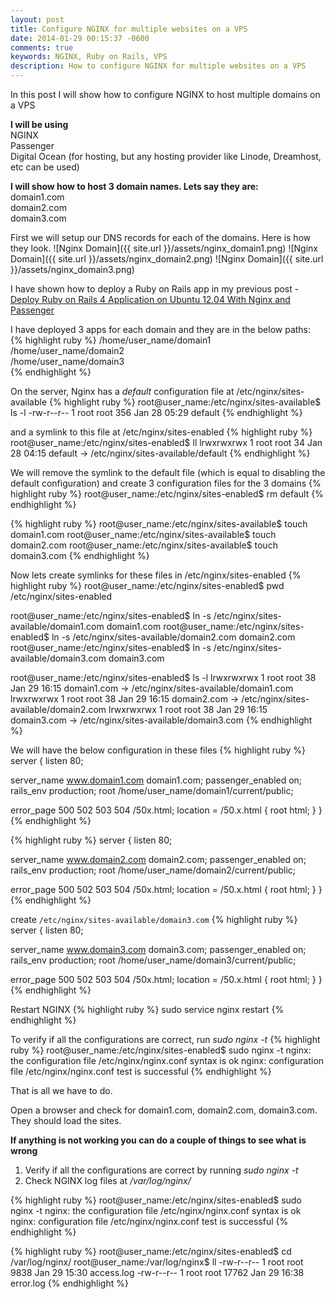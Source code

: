 ```yaml
---
layout: post
title: Configure NGINX for multiple websites on a VPS
date: 2014-01-29 00:15:37 -0600
comments: true
keywords: NGINX, Ruby on Rails, VPS
description: How to configure NGINX for multiple websites on a VPS
---
```


In this post I will show how to configure NGINX to host multiple domains on a VPS

**I will be using** <br />
NGINX  
Passenger  
Digital Ocean (for hosting, but any hosting provider like Linode, Dreamhost, etc can be used)  


**I will show how to host 3 domain names. Lets say they are:** <br />
domain1.com  
domain2.com  
domain3.com  

First we will setup our DNS records for each of the domains. Here is how they look.
![Nginx Domain]({{ site.url }}/assets/nginx_domain1.png)
![Nginx Domain]({{ site.url }}/assets/nginx_domain2.png)
![Nginx Domain]({{ site.url }}/assets/nginx_domain3.png)

I have shown how to deploy a Ruby on Rails app in my previous post - [Deploy Ruby on Rails 4 Application on Ubuntu 12.04 With Nginx and Passenger](/2014/01/26/deploy-ruby-on-rails-to-linode-on-ubuntu-12-dot-04/)

I have deployed 3 apps for each domain and they are in the below paths: <br />
{% highlight ruby %}
/home/user_name/domain1  
/home/user_name/domain2  
/home/user_name/domain3  
{% endhighlight %}

On the server, Nginx has a *default* configuration file at /etc/nginx/sites-available
{% highlight ruby %}
root@user_name:/etc/nginx/sites-available$ ls -l
-rw-r--r-- 1 root root 356 Jan 28 05:29 default
{% endhighlight %}

and a symlink to this file at /etc/nginx/sites-enabled
{% highlight ruby %}
root@user_name:/etc/nginx/sites-enabled$ ll
lrwxrwxrwx 1 root root   34 Jan 28 04:15 default -> /etc/nginx/sites-available/default
{% endhighlight %}

We will remove the symlink to the default file (which is equal to disabling the default configuration) and create 3 configuration files for the 3 domains
{% highlight ruby %}
root@user_name:/etc/nginx/sites-enabled$ rm default
{% endhighlight %}

{% highlight ruby %}
root@user_name:/etc/nginx/sites-available$ touch domain1.com
root@user_name:/etc/nginx/sites-available$ touch domain2.com
root@user_name:/etc/nginx/sites-available$ touch domain3.com
{% endhighlight %}

Now lets create symlinks for these files in /etc/nginx/sites-enabled
{% highlight ruby %}
root@user_name:/etc/nginx/sites-enabled$ pwd
/etc/nginx/sites-enabled

root@user_name:/etc/nginx/sites-enabled$ ln -s /etc/nginx/sites-available/domain1.com domain1.com
root@user_name:/etc/nginx/sites-enabled$ ln -s /etc/nginx/sites-available/domain2.com domain2.com
root@user_name:/etc/nginx/sites-enabled$ ln -s /etc/nginx/sites-available/domain3.com domain3.com

root@user_name:/etc/nginx/sites-enabled$ ls -l
lrwxrwxrwx 1 root root 38 Jan 29 16:15 domain1.com -> /etc/nginx/sites-available/domain1.com
lrwxrwxrwx 1 root root 38 Jan 29 16:15 domain2.com -> /etc/nginx/sites-available/domain2.com
lrwxrwxrwx 1 root root 38 Jan 29 16:15 domain3.com -> /etc/nginx/sites-available/domain3.com
{% endhighlight %}

We will have the below configuration in these files
{% highlight ruby %}
server {
  listen 80;

  server_name www.domain1.com domain1.com;
  passenger_enabled on;
  rails_env production;
  root /home/user_name/domain1/current/public;

  error_page 500 502 503 504  /50x.html;
  location = /50.x.html {
    root html;
  }
}
{% endhighlight %}

{% highlight ruby %}
server {
  listen 80;

  server_name www.domain2.com domain2.com;
  passenger_enabled on;
  rails_env production;
  root /home/user_name/domain2/current/public;

  error_page 500 502 503 504  /50x.html;
  location = /50.x.html {
    root html;
  }
}
{% endhighlight %}

create `/etc/nginx/sites-available/domain3.com`
{% highlight ruby %}
server {
  listen 80;

  server_name www.domain3.com domain3.com;
  passenger_enabled on;
  rails_env production;
  root /home/user_name/domain3/current/public;

  error_page 500 502 503 504  /50x.html;
  location = /50.x.html {
    root html;
  }
}
{% endhighlight %}

Restart NGINX
{% highlight ruby %}
sudo service nginx restart
{% endhighlight %}

To verify if all the configurations are correct, run *sudo nginx -t*
{% highlight ruby %}
root@user_name:/etc/nginx/sites-enabled$ sudo nginx -t
nginx: the configuration file /etc/nginx/nginx.conf syntax is ok
nginx: configuration file /etc/nginx/nginx.conf test is successful
{% endhighlight %}

That is all we have to do.

Open a browser and check for domain1.com, domain2.com, domain3.com. They should load the sites.


**If anything is not working you can do a couple of things to see what is wrong** <br>
1. Verify if all the configurations are correct by running *sudo nginx -t* <br>
2. Check NGINX log files at */var/log/nginx/*

{% highlight ruby %}
root@user_name:/etc/nginx/sites-enabled$ sudo nginx -t
nginx: the configuration file /etc/nginx/nginx.conf syntax is ok
nginx: configuration file /etc/nginx/nginx.conf test is successful
{% endhighlight %}

{% highlight ruby %}
root@user_name:/etc/nginx/sites-enabled$ cd /var/log/nginx/
root@user_name:/var/log/nginx$ ll
-rw-r--r--  1 root root  9838 Jan 29 15:30 access.log
-rw-r--r--  1 root root 17762 Jan 29 16:38 error.log
{% endhighlight %}
